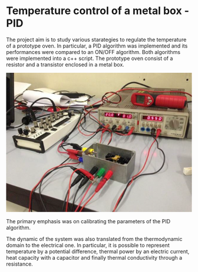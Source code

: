 # Temperature control of a metal box - PID
The project aim is to study various starategies to regulate the temperature of a prototype oven. 
In particular, a PID algorithm was implemented and its performances were compared to an ON/OFF algorithm. 
Both algorithms were implemented into a c++ script. The prototype oven consist of a resistor and a transistor enclosed in a metal box.

![alt text](https://github.com/MiTiProjects/PID_Box/blob/main/setup.png)

The primary emphasis was on calibrating the parameters of the PID algorithm.

The dynamic of the system was also translated from the thermodynamic domain to the electrical one. 
In particular, it is possible to represent temperature by a potential difference, thermal power by an 
electric current, heat capacity with a capacitor and finally thermal conductivity through a resistance.
